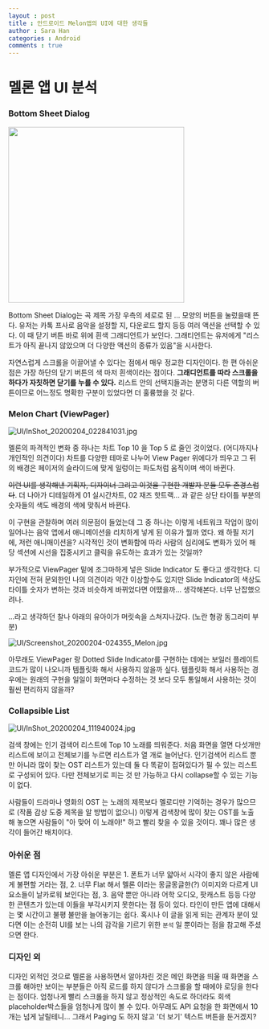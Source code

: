 ```yaml
---
layout : post
title : 안드로이드 Melon앱의 UI에 대한 생각들
author : Sara Han
categories : Android
comments : true
---
```


# 멜론 앱 UI 분석

### **Bottom Sheet Dialog**

<img src="{{site.baseurl}}/assets/melon/Screenshot_20200202-231946_Melon.jpg" width = "350"/>

Bottom Sheet Dialog는 곡 제목 가장 우측의 세로로 된 ... 모양의 버튼을 눌렀을때 뜬다. 유저는 카톡 프사로 음악을 설정할 지, 다운로드 할지 등등 여러 액션을 선택할 수 있다. 이 때 닫기 버튼 바로 위에 흰색 그래디언트가 보인다. 그래티언트는 유저에게 "리스트가 아직 끝나지 않았으며 더 다양한 액션의 종류가 있음"을 시사한다.

자연스럽게 스크롤을 이끌어낼 수 있다는 점에서 매우 정교한 디자인이다. 한 편 아쉬운 점은 가장 하단의 닫기 버튼의 색 마저 흰색이라는 점이다. **그래디언트를 따라 스크롤을 하다가 자칫하면 닫기를 누를 수 있다.** 리스트 안의 선택지들과는 분명히 다른 역할의 버튼이므로 어느정도 명확한 구분이 있었다면 더 훌륭했을 것 같다.


### **Melon Chart (ViewPager)**

![UI/InShot_20200204_022841031.jpg]({{site.baseurl}}/assets/melon/InShot_20200204_022841031.jpg)

멜론의 파격적인 변화 중 하나는 차트 Top 10 을 Top 5 로 줄인 것이었다. (어디까지나 개인적인 의견이다) 차트를 다양한 테마로 나누어 View Pager 위에다가 띄우고 그 뒤의 배경은 페이저의 슬라이드에 맞게 일렁이는 파도처럼 움직이며 색이 바뀐다.

~~이런 UI를 생각해낸 기획자, 디자이너 그리고 이것을 구현한 개발자 분들 모두 존경스럽다~~. 더 나아가 디테일하게 01 실시간차트, 02 재즈 핫트랙... 과 같은 상단 타이틀 부분의 숫자들의 색도 배경의 색에 맞춰서 바뀐다.

이 구현을 관찰하며 여러 의문점이 들었는데 그 중 하나는 이렇게 네트워크 작업이 많이 일어나는 음악 앱에서 애니메이션을 리치하게 넣게 된 이유가 뭘까 였다. 왜 하필 저기에, 저런 애니매이션을? 시각적인 것이 변화함에 따라 사람의 심리에도 변화가 있어 해당 섹션에 시선을 집중시키고 클릭을 유도하는 효과가 있는 것일까?

부가적으로 ViewPager 밑에 조그마하게 넣은 Slide Indicator 도 좋다고 생각한다. 디자인에 전혀 문외한인 나의 의견이라 약간 이상할수도 있지만 Slide Indicator의 색상도 타이틀 숫자가 변하는 것과 비슷하게 바뀌었다면 어땠을까... 생각해본다. 너무 난잡했으려나.

...라고 생각하던 찰나 아래의 유아이가 머릿속을 스쳐지나갔다. (노란 형광 동그라미 부분)

![UI/Screenshot_20200204-024355_Melon.jpg]({{site.baseurl}}/assets/melon/Screenshot_20200204-024355_Melon.jpg)

아무래도 ViewPager 랑 Dotted Slide Indicator를 구현하는 데에는 보일러 플레이트 코드가 많이 나오니까 템플릿화 해서 사용하지 않을까 싶다. 템플릿화 해서 사용하는 경우에는 원래의 구현을 일일이 화면마다 수정하는 것 보다 모두 통일해서 사용하는 것이 훨씬 편리하지 않을까?

### **Collapsible List**

![UI/InShot_20200204_111940024.jpg]({{site.baseurl}}/assets/melon/InShot_20200204_111940024.jpg)

검색 창에는 인기 검색어 리스트에 Top 10 노래를 띄워준다. 처음 화면을 열면 다섯개만 리스트에 보이고 전체보기를 누르면 리스트가 열 개로 늘어난다. 인기검색어 리스트 뿐만 아니라 많이 찾는 OST 리스트가 있는데 둘 다 똑같이 접혀있다가 필 수 있는 리스트로 구성되어 있다. 다만 전체보기로 피는 것 만 가능하고 다시 collapse할 수 있는 기능이 없다.

사람들이 드라마나 영화의 OST 는 노래의 제목보다 멜로디만 기억하는 경우가 많으므로 (작품 감상 도중 제목을 알 방법이 없으니) 이렇게 검색창에 많이 찾는 OST를 노출 해 놓으면 사람들이 "아 맞어 이 노래야!" 하고 빨리 찾을 수 있을 것이다. 꽤나 많은 생각이 들어간 배치이다.


### 아쉬운 점
멜론 앱 디자인에서 가장 아쉬운 부분은 1. 폰트가 너무 얇아서 시각이 좋지 않은 사람에게 불편할 거라는 점, 2. 너무 Flat 해서 멜론 이라는 몽글몽글한(?) 이미지와 다르게 UI요소들이 날카로워 보인다는 점, 3. 음악 뿐만 아니라 어학 오디오, 팟캐스트 등등 다양한 콘텐츠가 있는데 이들을 부각시키지 못한다는 점 등이 있다. 타인이 만든 앱에 대해서는 몇 시간이고 불평 불만을 늘어놓기는 쉽다. 혹시나 이 글을 읽게 되는 관계자 분이 있다면 이는 순전히 UI를 보는 나의 감각을 기르기 위한 `분석` 일 뿐이라는 점을 참고해 주셨으면 한다.

### 디자인 외
디자인 외적인 것으로 멜론을 사용하면서 알아차린 것은 메인 화면을 띄울 때 화면을 스크롤 해야만 보이는 부분들은 아직 로드를 하지 않다가 스크롤을 할 때에야 로딩을 한다는 점이다. 엄청나게 빨리 스크롤을 하지 않고 정상적인 속도로 하더라도 회색 placeholder박스들을 엄청나게 많이 볼 수 있다. 아무래도 API 요청을 한 화면에서 10개는 넘게 날릴테니... 그래서 Paging 도 하지 않고 '더 보기' 텍스트 버튼을 둔거겠지?
